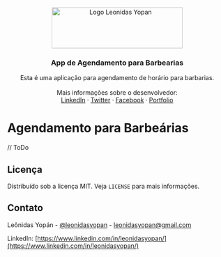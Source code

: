 <!-- PROJECT LOGO -->
<br />
<p align="center">
  <a href="https://leonidasyopan.com/">
    <img src="https://leonidasyopan.com/img/logo-leonidas-yopan.png" alt="Logo Leonidas Yopan" width="300" height="94">
  </a>

  <h3 align="center">App de Agendamento para Barbearias</h3>

  <p align="center">
    Esta é uma aplicação para agendamento de horário para barbarias.
    <br />
    <br />
    Mais informações sobre o desenvolvedor:
    <br />
    <a href="https://www.linkedin.com/in/leonidasyopan/" target="_blank">LinkedIn</a>
    ·
    <a href="https://twitter.com/leonidasyopan" target="_blank">Twitter</a>
    ·
    <a href="https://www.facebook.com/leonidasyopan" target="_blank">Facebook</a>
    ·
    <a href="https://leonidasyopan.com/" target="_blank">Portfolio</a>
  </p>
</p>


# Agendamento para Barbeárias

// ToDo

<!-- LICENSE -->
## Licença

Distribuído sob a licença MIT. Veja `LICENSE` para mais informações.


<!-- CONTACT -->
## Contato

Leônidas Yopán - [@leonidasyopan](https://twitter.com/leonidasyopan) - leonidasyopan@gmail.com

LinkedIn: [https://www.linkedin.com/in/leonidasyopan/](https://www.linkedin.com/in/leonidasyopan/)
